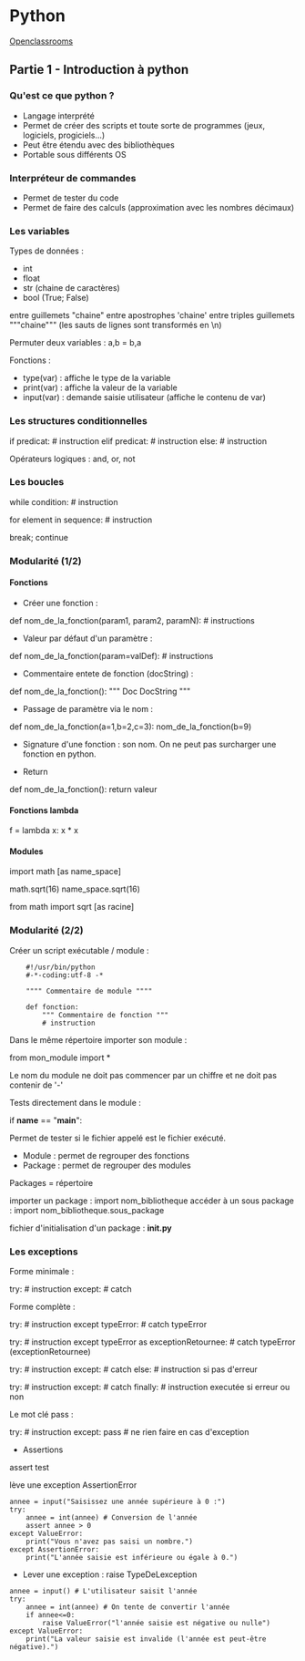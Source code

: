 # Python 

[Openclassrooms](https://openclassrooms.com/courses/apprenez-a-programmer-en-python)

## Partie 1 - Introduction à python

### Qu'est ce que python ?

- Langage interprété
- Permet de créer des scripts et toute sorte de programmes (jeux, logiciels, progiciels...)
- Peut être étendu avec des bibliothèques
- Portable sous différents OS

### Interpréteur de commandes

- Permet de tester du code
- Permet de faire des calculs (approximation avec les nombres décimaux)

### Les variables

Types de données :
- int
- float
- str (chaine de caractères)
- bool (True; False)

entre guillemets "chaine"
entre apostrophes 'chaine'
entre triples guillemets """chaine""" (les sauts de lignes sont transformés en \n)

Permuter deux variables : a,b = b,a

Fonctions :
- type(var) : affiche le type de la variable
- print(var) : affiche la valeur de la variable
- input(var) : demande saisie utilisateur (affiche le contenu de var)

### Les structures conditionnelles

if predicat:
    # instruction
elif predicat:
    # instruction
else:
    # instruction
    
Opérateurs logiques : and, or, not

### Les boucles

while condition:
    # instruction

for element in sequence:
    # instruction
    
break; continue

### Modularité (1/2)

#### Fonctions

- Créer une fonction :

def nom_de_la_fonction(param1, param2, paramN):
    # instructions

- Valeur par défaut d'un paramètre :

def nom_de_la_fonction(param=valDef):
    # instructions 
    
- Commentaire entete de fonction (docString) :

def nom_de_la_fonction():
    """ Doc
    DocString
    """

- Passage de paramètre via le nom :

def nom_de_la_fonction(a=1,b=2,c=3):
nom_de_la_fonction(b=9)

- Signature d'une fonction : son nom. On ne peut pas surcharger une fonction en python.

- Return

def nom_de_la_fonction():
    return valeur

#### Fonctions lambda

f = lambda x: x * x

#### Modules

import math [as name_space]

math.sqrt(16)
name_space.sqrt(16)

from math import sqrt [as racine]

### Modularité (2/2)

Créer un script exécutable / module :

```
    #!/usr/bin/python
    #-*-coding:utf-8 -*
    
    """" Commentaire de module """"
    
    def fonction:
        """ Commentaire de fonction """
        # instruction
```

Dans le même répertoire importer son module :

from mon_module import *

Le nom du module ne doit pas commencer par un chiffre et ne doit pas contenir de '-'

Tests directement dans le module :

if __name__ == "__main__":

Permet de tester si le fichier appelé est le fichier exécuté.

- Module : permet de regrouper des fonctions
- Package : permet de regrouper des modules

Packages = répertoire 

importer un package : import nom_bibliotheque
accéder à un sous package : import nom_bibliotheque.sous_package

fichier d'initialisation d'un package : __init.py__

### Les exceptions

Forme minimale :

try:
    # instruction
except:
    # catch
    
Forme complète :

try:
    # instruction
except typeError:
    # catch typeError
    
try:
    # instruction
except typeError as exceptionRetournee:
    # catch typeError (exceptionRetournee)
    
try:
    # instruction
except:
    # catch
else:
    # instruction si pas d'erreur

try:
    # instruction
except:
    # catch
finally:
    # instruction executée si erreur ou non

Le mot clé pass :

try:
    # instruction
except:
    pass # ne rien faire en cas d'exception

- Assertions

assert test

lève une exception AssertionError

```
annee = input("Saisissez une année supérieure à 0 :")
try:
    annee = int(annee) # Conversion de l'année
    assert annee > 0
except ValueError:
    print("Vous n'avez pas saisi un nombre.")
except AssertionError:
    print("L'année saisie est inférieure ou égale à 0.")
```

- Lever une exception : raise TypeDeLexception

```
annee = input() # L'utilisateur saisit l'année
try:
    annee = int(annee) # On tente de convertir l'année
    if annee<=0:
        raise ValueError("l'année saisie est négative ou nulle")
except ValueError:
    print("La valeur saisie est invalide (l'année est peut-être négative).")
```

